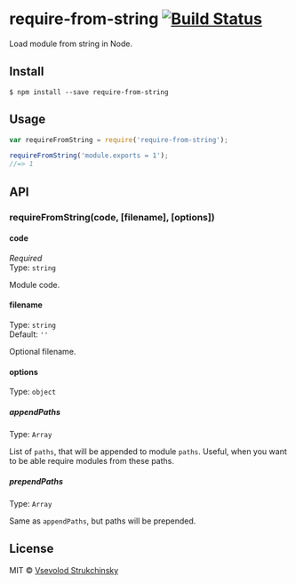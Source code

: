 # require-from-string [![Build Status](https://travis-ci.org/floatdrop/require-from-string.svg?branch=master)](https://travis-ci.org/floatdrop/require-from-string)

Load module from string in Node.

## Install

```
$ npm install --save require-from-string
```


## Usage

```js
var requireFromString = require('require-from-string');

requireFromString('module.exports = 1');
//=> 1
```


## API

### requireFromString(code, [filename], [options])

#### code

*Required*  
Type: `string`

Module code.

#### filename
Type: `string`  
Default: `''`

Optional filename.


#### options
Type: `object`

##### appendPaths
Type: `Array`

List of `paths`, that will be appended to module `paths`. Useful, when you want
to be able require modules from these paths.

##### prependPaths
Type: `Array`

Same as `appendPaths`, but paths will be prepended.

## License

MIT © [Vsevolod Strukchinsky](http://github.com/floatdrop)
